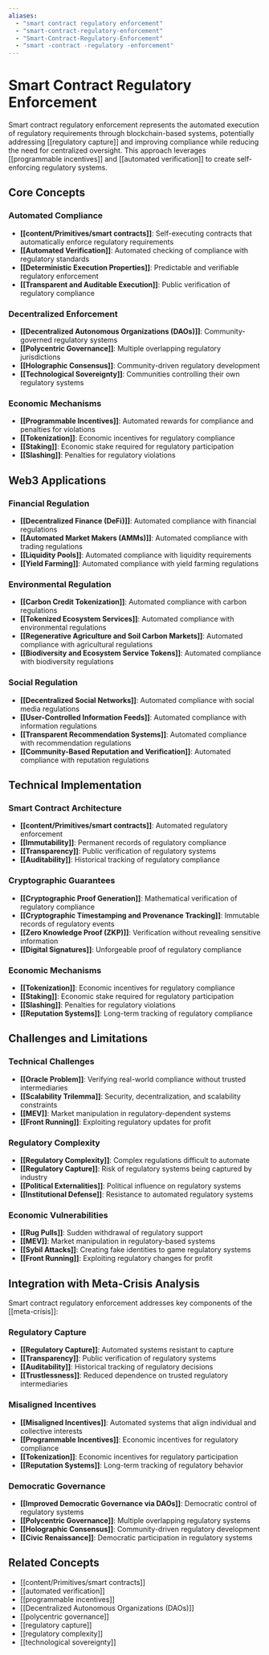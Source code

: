 ```yaml
---
aliases:
  - "smart contract regulatory enforcement"
  - "smart-contract-regulatory-enforcement"
  - "Smart-Contract-Regulatory-Enforcement"
  - "smart -contract -regulatory -enforcement"
---
```


# Smart Contract Regulatory Enforcement

Smart contract regulatory enforcement represents the automated execution of regulatory requirements through blockchain-based systems, potentially addressing [[regulatory capture]] and improving compliance while reducing the need for centralized oversight. This approach leverages [[programmable incentives]] and [[automated verification]] to create self-enforcing regulatory systems.

## Core Concepts

### Automated Compliance
- **[[content/Primitives/smart contracts]]**: Self-executing contracts that automatically enforce regulatory requirements
- **[[Automated Verification]]**: Automated checking of compliance with regulatory standards
- **[[Deterministic Execution Properties]]**: Predictable and verifiable regulatory enforcement
- **[[Transparent and Auditable Execution]]**: Public verification of regulatory compliance

### Decentralized Enforcement
- **[[Decentralized Autonomous Organizations (DAOs)]]**: Community-governed regulatory systems
- **[[Polycentric Governance]]**: Multiple overlapping regulatory jurisdictions
- **[[Holographic Consensus]]**: Community-driven regulatory development
- **[[Technological Sovereignty]]**: Communities controlling their own regulatory systems

### Economic Mechanisms
- **[[Programmable Incentives]]**: Automated rewards for compliance and penalties for violations
- **[[Tokenization]]**: Economic incentives for regulatory compliance
- **[[Staking]]**: Economic stake required for regulatory participation
- **[[Slashing]]**: Penalties for regulatory violations

## Web3 Applications

### Financial Regulation
- **[[Decentralized Finance (DeFi)]]**: Automated compliance with financial regulations
- **[[Automated Market Makers (AMMs)]]**: Automated compliance with trading regulations
- **[[Liquidity Pools]]**: Automated compliance with liquidity requirements
- **[[Yield Farming]]**: Automated compliance with yield farming regulations

### Environmental Regulation
- **[[Carbon Credit Tokenization]]**: Automated compliance with carbon regulations
- **[[Tokenized Ecosystem Services]]**: Automated compliance with environmental regulations
- **[[Regenerative Agriculture and Soil Carbon Markets]]**: Automated compliance with agricultural regulations
- **[[Biodiversity and Ecosystem Service Tokens]]**: Automated compliance with biodiversity regulations

### Social Regulation
- **[[Decentralized Social Networks]]**: Automated compliance with social media regulations
- **[[User-Controlled Information Feeds]]**: Automated compliance with information regulations
- **[[Transparent Recommendation Systems]]**: Automated compliance with recommendation regulations
- **[[Community-Based Reputation and Verification]]**: Automated compliance with reputation regulations

## Technical Implementation

### Smart Contract Architecture
- **[[content/Primitives/smart contracts]]**: Automated regulatory enforcement
- **[[Immutability]]**: Permanent records of regulatory compliance
- **[[Transparency]]**: Public verification of regulatory systems
- **[[Auditability]]**: Historical tracking of regulatory compliance

### Cryptographic Guarantees
- **[[Cryptographic Proof Generation]]**: Mathematical verification of regulatory compliance
- **[[Cryptographic Timestamping and Provenance Tracking]]**: Immutable records of regulatory events
- **[[Zero Knowledge Proof (ZKP)]]**: Verification without revealing sensitive information
- **[[Digital Signatures]]**: Unforgeable proof of regulatory compliance

### Economic Mechanisms
- **[[Tokenization]]**: Economic incentives for regulatory compliance
- **[[Staking]]**: Economic stake required for regulatory participation
- **[[Slashing]]**: Penalties for regulatory violations
- **[[Reputation Systems]]**: Long-term tracking of regulatory compliance

## Challenges and Limitations

### Technical Challenges
- **[[Oracle Problem]]**: Verifying real-world compliance without trusted intermediaries
- **[[Scalability Trilemma]]**: Security, decentralization, and scalability constraints
- **[[MEV]]**: Market manipulation in regulatory-dependent systems
- **[[Front Running]]**: Exploiting regulatory updates for profit

### Regulatory Complexity
- **[[Regulatory Complexity]]**: Complex regulations difficult to automate
- **[[Regulatory Capture]]**: Risk of regulatory systems being captured by industry
- **[[Political Externalities]]**: Political influence on regulatory systems
- **[[Institutional Defense]]**: Resistance to automated regulatory systems

### Economic Vulnerabilities
- **[[Rug Pulls]]**: Sudden withdrawal of regulatory support
- **[[MEV]]**: Market manipulation in regulatory-based systems
- **[[Sybil Attacks]]**: Creating fake identities to game regulatory systems
- **[[Front Running]]**: Exploiting regulatory changes for profit

## Integration with Meta-Crisis Analysis

Smart contract regulatory enforcement addresses key components of the [[meta-crisis]]:

### Regulatory Capture
- **[[Regulatory Capture]]**: Automated systems resistant to capture
- **[[Transparency]]**: Public verification of regulatory systems
- **[[Auditability]]**: Historical tracking of regulatory decisions
- **[[Trustlessness]]**: Reduced dependence on trusted regulatory intermediaries

### Misaligned Incentives
- **[[Misaligned Incentives]]**: Automated systems that align individual and collective interests
- **[[Programmable Incentives]]**: Economic incentives for regulatory compliance
- **[[Tokenization]]**: Economic incentives for regulatory participation
- **[[Reputation Systems]]**: Long-term tracking of regulatory behavior

### Democratic Governance
- **[[Improved Democratic Governance via DAOs]]**: Democratic control of regulatory systems
- **[[Polycentric Governance]]**: Multiple overlapping regulatory systems
- **[[Holographic Consensus]]**: Community-driven regulatory development
- **[[Civic Renaissance]]**: Democratic participation in regulatory systems

## Related Concepts
- [[content/Primitives/smart contracts]]
- [[automated verification]]
- [[programmable incentives]]
- [[Decentralized Autonomous Organizations (DAOs)]]
- [[polycentric governance]]
- [[regulatory capture]]
- [[regulatory complexity]]
- [[technological sovereignty]]